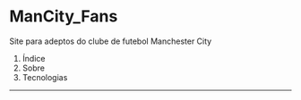 # ManCity_Fans
 Site para adeptos do clube de futebol Manchester City

 1. Índice
 2. Sobre
 3. Tecnologias
 ___

